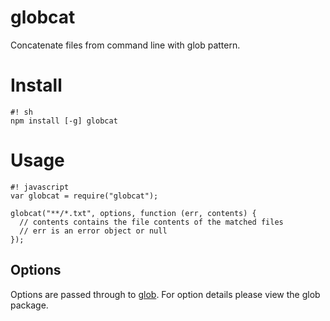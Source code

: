# globcat

Concatenate files from command line with glob pattern.

# Install

```
#! sh
npm install [-g] globcat
```

# Usage

```
#! javascript
var globcat = require("globcat");

globcat("**/*.txt", options, function (err, contents) {
  // contents contains the file contents of the matched files
  // err is an error object or null
});
```

## Options

Options are passed through to [glob][glob]. For option details please
view the glob package.

[glob]: https://www.npmjs.com/package/glob
